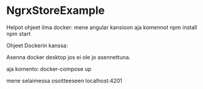 # NgrxStoreExample

Helpot ohjeet ilma docker:
mene angular kansioon aja komennot
npm install
npm start

Ohjeet Dockerin kanssa:

Asenna docker desktop jos ei ole jo asennettuna.

aja komento: docker-compose up

mene selaimessa osoitteeseen localhost:4201
